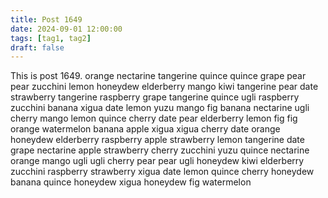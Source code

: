 ```yaml
---
title: Post 1649
date: 2024-09-01 12:00:00
tags: [tag1, tag2]
draft: false
---
```

This is post 1649.
orange
nectarine
tangerine
quince
quince
grape
pear
pear
zucchini
lemon
honeydew
elderberry
mango
kiwi
tangerine
pear
date
strawberry
tangerine
raspberry
grape
tangerine
quince
ugli
raspberry
zucchini
banana
xigua
date
lemon
yuzu
mango
fig
banana
nectarine
ugli
cherry
mango
lemon
quince
cherry
date
pear
elderberry
lemon
fig
fig
orange
watermelon
banana
apple
xigua
xigua
cherry
date
orange
honeydew
elderberry
raspberry
apple
strawberry
lemon
tangerine
date
grape
nectarine
apple
strawberry
cherry
zucchini
yuzu
quince
nectarine
orange
mango
ugli
ugli
cherry
pear
pear
ugli
honeydew
kiwi
elderberry
zucchini
raspberry
strawberry
xigua
date
lemon
quince
cherry
honeydew
banana
quince
honeydew
xigua
honeydew
fig
watermelon
